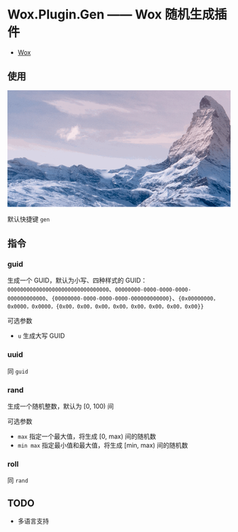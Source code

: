 # Wox.Plugin.Gen —— Wox 随机生成插件

- [Wox](https://github.com/Wox-launcher/Wox)

## 使用

![sample](./resources/sample.gif)

默认快捷键 `gen`

## 指令
### guid
生成一个 GUID，默认为小写、四种样式的 GUID：`00000000000000000000000000000000`、`00000000-0000-0000-0000-000000000000`、`{00000000-0000-0000-0000-000000000000}`、`{0x00000000，0x0000，0x0000，{0x00，0x00，0x00，0x00，0x00，0x00，0x00，0x00}}`

可选参数
- `u` 生成大写 GUID

### uuid
同 `guid`

### rand
生成一个随机整数，默认为 [0, 100) 间

可选参数
- `max` 指定一个最大值，将生成 [0, max) 间的随机数
- `min max` 指定最小值和最大值，将生成 [min, max) 间的随机数

### roll
同 `rand`

## TODO
- 多语言支持
